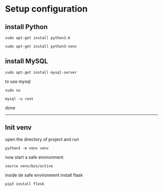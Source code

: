 # Setup configuration

## install Python

~~~
sudo apt-get install python3.6
~~~
~~~
sudo apt-get install python3-venv
~~~


## install MySQL
~~~
sudo apt-get install mysql-server
~~~

to use mysql

~~~
sudo su
~~~
~~~
mysql -u root
~~~

done

___

## Init venv

open the directory of project and run

~~~
python3 -m venv venv
~~~

now start a safe environment
~~~
source venv/bin/active
~~~

inside de safe environment install flask

~~~
pip3 install flesk
~~~

